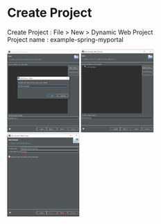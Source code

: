 # Create Project
Create Project : File > New > Dynamic Web Project
<br/>
Project name : example-spring-myportal

<div>
  <img width="33%" src="images/create-project/createProject02.png" />
  <img width="33%" src="images/create-project/createProject03.png" />
  <img width="33%" src="images/create-project/createProject04.png" />
</div>

